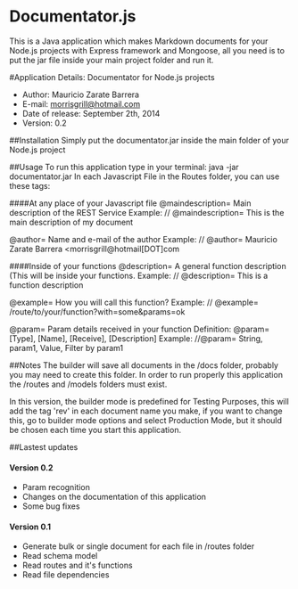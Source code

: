 Documentator.js
===============

This is a Java application which makes Markdown documents for your Node.js projects with Express framework and Mongoose, all you need is to put the jar file inside your main project folder and run it.

#Application Details:
Documentator for Node.js projects
- Author: Mauricio Zarate Barrera
- E-mail: morrisgrill@hotmail.com
- Date of release: September 2th, 2014
- Version: 0.2

##Installation
Simply put the documentator.jar inside the main folder of your Node.js project

##Usage
To run this application type in your terminal: java -jar documentator.jar
In each Javascript File in the Routes folder, you can use these tags:

####At any place of your Javascript file
@maindescription= Main description of the REST Service
    Example: // @maindescription= This is the main description of my document

@author= Name and e-mail of the author
    Example: // @author= Mauricio Zarate Barrera <morrisgrill@hotmail[DOT]com

####Inside of your functions
@description= A general function description (This will be inside your functions.
    Example: // @description= This is a function description

@example= How you will call this function?
    Example: // @example= /route/to/your/function?with=some&params=ok

@param= Param details received in your function
    Definition: @param= [Type], [Name], [Receive], [Description]
    Example: //@param= String, param1, Value, Filter by param1

##Notes
The builder will save all documents in the /docs folder, probably you may 
need to create this folder. In order to run properly this application 
the /routes and /models folders must exist.

In this version, the builder mode is predefined for Testing Purposes, this 
will add the tag 'rev' in each document name you make, if you want to change this, 
go to builder mode options and select Production Mode, but it should be chosen 
each time you start this application. 

##Lastest updates
#### Version 0.2
- Param recognition
- Changes on the documentation of this application
- Some bug fixes

#### Version 0.1
- Generate bulk or single document for each file in /routes folder
- Read schema model
- Read routes and it's functions
- Read file dependencies
